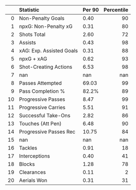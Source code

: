 |    | Statistic                | Per 90   |   Percentile |
|---:|:-------------------------|:---------|-------------:|
|  0 | Non-Penalty Goals        | 0.40     |           90 |
|  1 | npxG: Non-Penalty xG     | 0.31     |           80 |
|  2 | Shots Total              | 2.60     |           72 |
|  3 | Assists                  | 0.43     |           98 |
|  4 | xAG: Exp. Assisted Goals | 0.31     |           88 |
|  5 | npxG + xAG               | 0.62     |           93 |
|  6 | Shot-Creating Actions    | 6.53     |           98 |
|  7 | nan                      | nan      |          nan |
|  8 | Passes Attempted         | 69.03    |           99 |
|  9 | Pass Completion %        | 82.2%    |           89 |
| 10 | Progressive Passes       | 8.47     |           99 |
| 11 | Progressive Carries      | 5.51     |           91 |
| 12 | Successful Take-Ons      | 2.82     |           86 |
| 13 | Touches (Att Pen)        | 6.48     |           90 |
| 14 | Progressive Passes Rec   | 10.75    |           84 |
| 15 | nan                      | nan      |          nan |
| 16 | Tackles                  | 0.91     |           18 |
| 17 | Interceptions            | 0.40     |           41 |
| 18 | Blocks                   | 1.28     |           78 |
| 19 | Clearances               | 0.11     |            2 |
| 20 | Aerials Won              | 0.31     |           31 |